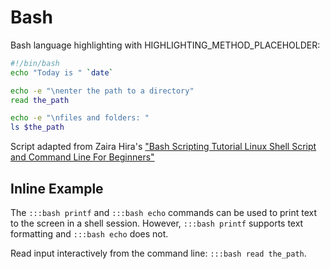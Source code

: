 # Bash

Bash language highlighting with HIGHLIGHTING_METHOD_PLACEHOLDER:

```bash
#!/bin/bash
echo "Today is " `date`

echo -e "\nenter the path to a directory"
read the_path

echo -e "\nfiles and folders: "
ls $the_path
```

Script adapted from Zaira Hira's ["Bash Scripting Tutorial Linux Shell Script and Command Line For Beginners"](https://www.freecodecamp.org/news/bash-scripting-tutorial-linux-shell-script-and-command-line-for-beginners/)

## Inline Example

The ```:::bash printf``` and ```:::bash echo``` commands can be used to print text to the screen in a shell session.  However, `:::bash printf` supports text formatting and `:::bash echo` does not.

Read input interactively from the command line: ```:::bash read the_path```.